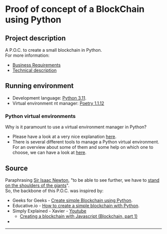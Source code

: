 # Proof of concept of a BlockChain using Python

## Project description 
A P.O.C. to create a small blockchain in Python.   
For more information:   
- [Business Requirements](project_docs/BR.md)
- [Technical description](project_docs/TD.md)

## Running environment
- Development language: [Python 3.11](https://www.python.org/). 
- Virtual environment nt manager: [Poetry 1.1.12](https://python-poetry.org/)


### Python virtual environments
Why is it paramount to use a virtual environment manager in Python?
- Please have a look at a very nice explanation [here](https://towardsdatascience.com/why-you-should-use-a-virtual-environment-for-every-python-project-c17dab3b0fd0).
- There is several different tools to manage a Python virtual environment. For an overview about some of them and some help on which one to choose, we can have a look at [here](https://blog.inedo.com/python/python-environment-management-best-practices/).


## Source
Paraphrasing [Sir Isaac Newton](https://en.wikipedia.org/wiki/Isaac_Newton), "to be able to see further, we have to [stand on the shoulders of the giants](https://en.wikipedia.org/wiki/Standing_on_the_shoulders_of_giants)".  
So, the backbone of this P.O.C. was inspired by:
- Geeks for Geeks - [Create simple Blockchain using Python](https://www.geeksforgeeks.org/create-simple-blockchain-using-python/).
- Educative.io - [How to create a simple blockchain with Python](https://www.educative.io/answers/how-to-create-a-simple-blockchain-with-python).
- Simply Explained - Xavier - [Youtube](https://www.youtube.com/@simplyexplained/videos)
  - [Creating a blockchain with Javascript (Blockchain, part 1)](https://youtu.be/zVqczFZr124)
- 


-----
